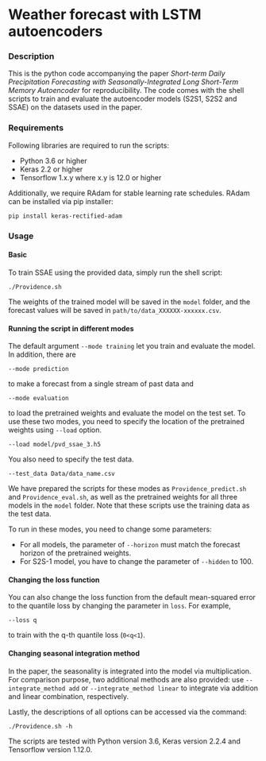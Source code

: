 # Weather forecast with LSTM autoencoders

### Description

This is the python code accompanying the paper *Short-term Daily Precipitation Forecasting with Seasonally-Integrated Long Short-Term Memory Autoencoder* for reproducibility. The code comes with the shell scripts to train and evaluate the autoencoder models (S2S1, S2S2 and SSAE) on the datasets used in the paper.

### Requirements
Following libraries are required to run the scripts:

* Python 3.6 or higher
* Keras 2.2 or higher
* Tensorflow 1.x.y where x.y is 12.0 or higher

Additionally, we require RAdam for stable learning rate schedules. RAdam can be installed via pip installer:

	pip install keras-rectified-adam

### Usage


#### Basic

To train SSAE using the provided data, simply run the shell script:

	./Providence.sh

The weights of the trained model will be saved in the `model` folder, and the forecast values will be saved in `path/to/data_XXXXXX-xxxxxx.csv`. 

#### Running the script in different modes

The default argument `--mode training` let you train and evaluate the model. In addition, there are
 
	--mode prediction

to make a forecast from a single stream of past data and

	--mode evaluation

to load the pretrained weights and evaluate the model on the test set. To use these two modes, you need to specify the location of the pretrained weights using `--load` option.

	--load model/pvd_ssae_3.h5

You also need to specify the test data.

	--test_data Data/data_name.csv

We have prepared the scripts for these modes as `Providence_predict.sh` and `Providence_eval.sh`, as well as the pretrained weights for all three models in the `model` folder. Note that these scripts use the training data as the test data.

To run in these modes, you need to change some parameters:
* For all models, the parameter of `--horizon` must match the forecast horizon of the pretrained weights.
* For S2S-1 model, you have to change the parameter of `--hidden` to 100.

#### Changing the loss function

You can also change the loss function from the default mean-squared error to the quantile loss by changing the parameter in `loss`. For example,

	--loss q 

to train with the q-th quantile loss (`0<q<1`). 

#### Changing seasonal integration method

In the paper, the seasonality is integrated into the model via multiplication. For comparison purpose, two additional methods are also provided: use `--integrate_method add` or `--integrate_method linear` to integrate via addition and linear combination, respectively.

Lastly, the descriptions of all options can be accessed via the command:

	./Providence.sh -h


The scripts are tested with Python version 3.6, Keras version 2.2.4 and Tensorflow version 1.12.0.


